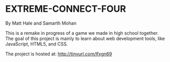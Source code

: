 EXTREME-CONNECT-FOUR
====================

By Matt Hale
and Samarth Mohan


This is a remake in progress of a game we made in high school together.  The goal of this project is mainly to learn about web development tools, like JavaScript, HTML5, and CSS.

The project is hosted at: http://tinyurl.com/lfxgn69
